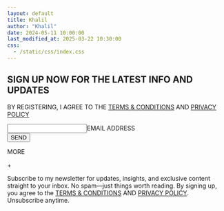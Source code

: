 ```yaml
---
layout: default
title: Khalil
author: "Khalil"
date: 2024-05-11 10:00:00
last_modified_at: 2025-03-22 10:30:00
css: 
  - /static/css/index.css
---
```


<form action="https://formspree.io/f/mldrezaz" method="POST"><h2>SIGN UP NOW FOR THE LATEST INFO AND UPDATES</h2><p>BY REGISTERING, I AGREE TO THE <a href="https://khaliiil.com/terms-conditions">TERMS & CONDITIONS</a> AND <a href="https://khaliiil.com/privacy-policy">PRIVACY POLICY</a></p><div class="input-container"><input required type="email" id="email" name="email" placeholder=" " autocomplete="off"><label for="email">EMAIL ADDRESS</label></div><button id="subtn" type="submit">SEND</button></form>
<div class="bs38ha-m">
<div class="expandable-row" onclick="toggleMessage(this)"><p class="left-text">MORE</p><p class="right-text">+</p></div><div class="expandable-message">Subscribe to my newsletter for updates, insights, and exclusive content straight to your inbox. No spam—just things worth reading. By signing up, you agree to the <a href="https://khaliiil.com/terms-conditions">TERMS & CONDITIONS</a> AND <a href="https://khaliiil.com/privacy-policy">PRIVACY POLICY</a>. Unsubscribe anytime.</div>
</div>

<script>function toggleMessage(element) {var message = element.nextElementSibling;var plusIcon = element.querySelector(".right-text");if (message.style.display === "none" || message.style.display === "") {message.style.display = "block";plusIcon.textContent = "—"; } else {message.style.display = "none";plusIcon.textContent = "+";}}</script>